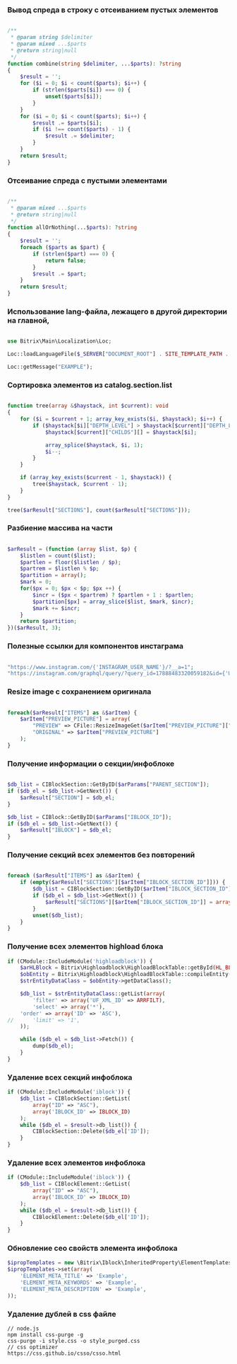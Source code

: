 ### Вывод спреда в строку с отсеиванием пустых элементов
```php

/**
 * @param string $delimiter
 * @param mixed ...$parts
 * @return string|null
 */
function combine(string $delimiter, ...$parts): ?string
{
	$result = '';
	for ($i = 0; $i < count($parts); $i++) {
		if (strlen($parts[$i]) === 0) {
			unset($parts[$i]);
		}
	}
	for ($i = 0; $i < count($parts); $i++) {
		$result .= $parts[$i];
		if ($i !== count($parts) - 1) {
			$result .= $delimiter;
		}
	}
	return $result;
}

```

### Отсеивание спреда с пустыми элементами
```php

/**
 * @param mixed ...$parts
 * @return string|null
 */
function allOrNothing(...$parts): ?string
{
	$result = '';
	foreach ($parts as $part) {
		if (strlen($part) === 0) {
			return false;
		}
		$result .= $part;
	}
	return $result;
}

```

### Использование lang-файла, лежащего в другой директории на главной,
```php

use Bitrix\Main\Localization\Loc;

Loc::loadLanguageFile($_SERVER["DOCUMENT_ROOT"] . SITE_TEMPLATE_PATH . "/index.php");

Loc::getMessage("EXAMPLE");

```

### Сортировка элементов из catalog.section.list
```php

function tree(array &$haystack, int $current): void
{
	for ($i = $current + 1; array_key_exists($i, $haystack); $i++) {
		if ($haystack[$i]["DEPTH_LEVEL"] > $haystack[$current]["DEPTH_LEVEL"]) {
			$haystack[$current]["CHILDS"][] = $haystack[$i];

			array_splice($haystack, $i, 1);
			$i--;
		}
	}

	if (array_key_exists($current - 1, $haystack)) {
		tree($haystack, $current - 1);
	}
}

tree($arResult["SECTIONS"], count($arResult["SECTIONS"]));


```

### Разбиение массива на части
```php

$arResult = (function (array $list, $p) {
	$listlen = count($list);
	$partlen = floor($listlen / $p);
	$partrem = $listlen % $p;
	$partition = array();
	$mark = 0;
	for($px = 0; $px < $p; $px ++) {
		$incr = ($px < $partrem) ? $partlen + 1 : $partlen;
		$partition[$px] = array_slice($list, $mark, $incr);
		$mark += $incr;
	}
	return $partition;
})($arResult, 3);

```

### Полезные ссылки для компонентов инстаграма
```php

"https://www.instagram.com/{'INSTAGRAM_USER_NAME'}/?__a=1";
"https://instagram.com/graphql/query/?query_id=17888483320059182&id={'USER_ID'}&first={'IMAGES_COUNT'}";

```

### Resize image с сохранением оригинала
```php

foreach($arResult["ITEMS"] as &$arItem) {
	$arItem["PREVIEW_PICTURE"] = array(
		"PREVIEW" => CFile::ResizeImageGet($arItem["PREVIEW_PICTURE"]["ID"], array("width" => 1800, "height" => 1000), false, false, false, false, 75),
		"ORIGINAL" => $arItem["PREVIEW_PICTURE"]
	);
}

```

### Получение информации о секции/инфоблоке
```php

$db_list = CIBlockSection::GetByID($arParams["PARENT_SECTION"]);
if ($db_el = $db_list->GetNext()) {
	$arResult["SECTION"] = $db_el;
}

$db_list = CIBlock::GetByID($arParams["IBLOCK_ID"]);
if ($db_el = $db_list->GetNext()) {
	$arResult["IBLOCK"] = $db_el;
}
```

### Получение секций всех элементов без повторений
```php

foreach ($arResult["ITEMS"] as &$arItem) {
	if (empty($arResult["SECTIONS"][$arItem["IBLOCK_SECTION_ID"]])) {
		$db_list = CIBlockSection::GetByID($arItem["IBLOCK_SECTION_ID"]);
		if ($db_el = $db_list->GetNext()) {
			$arResult["SECTIONS"][$arItem["IBLOCK_SECTION_ID"]] = array("NAME" => $db_el["NAME"], "SORT" => $db_el["SORT"], "ID" => $arItem["IBLOCK_SECTION_ID"]);
		}
		unset($db_list);
	}
}

```

### Получение всех элементов highload блока
```php
if (CModule::IncludeModule('highloadblock')) {
    $arHLBlock = Bitrix\Highloadblock\HighloadBlockTable::getById(HL_BLOCK_ID)->fetch();
    $obEntity = Bitrix\Highloadblock\HighloadBlockTable::compileEntity($arHLBlock);
    $strEntityDataClass = $obEntity->getDataClass();

    $db_list = $strEntityDataClass::getList(array(
        'filter' => array('UF_XML_ID' => ARRFILT),
        'select' => array('*'),
	'order' => array('ID' => 'ASC'),
//		'limit' => '1',
    ));

    while ($db_el = $db_list->Fetch()) {
        dump($db_el);
    }
}
```

### Удаление всех секций инфоблока
```php
if (CModule::IncludeModule('iblock')) {
    $db_list = CIBlockSection::GetList(
        array("ID" => "ASC"),
        array('IBLOCK_ID' => IBLOCK_ID)
    );
    while ($db_el = $result->db_list()) {
        CIBlockSection::Delete($db_el['ID']);
    }
}
```

### Удаление всех элементов инфоблока
```php
if (CModule::IncludeModule('iblock')) {
    $db_list = CIBlockElement::GetList(
        array("ID" => "ASC"),
        array('IBLOCK_ID' => IBLOCK_ID)
    );
    while ($db_el = $result->db_list()) {
        CIBlockElement::Delete($db_el['ID']);
    }
}
```

### Обновление сео свойств элемента инфоблока
```php
$ipropTemplates = new \Bitrix\Iblock\InheritedProperty\ElementTemplates(IBLOCK_ID, ELEMENT_ID);
$ipropTemplates->set(array(
    'ELEMENT_META_TITLE' => 'Example',
    'ELEMENT_META_KEYWORDS' => 'Example',
    'ELEMENT_META_DESCRIPTION' => 'Example',
));
```

### Удаление дублей в css файле
```
// node.js
npm install css-purge -g	
css-purge -i style.css -o style_purged.css	
// css optimizer
https://css.github.io/csso/csso.html
```
